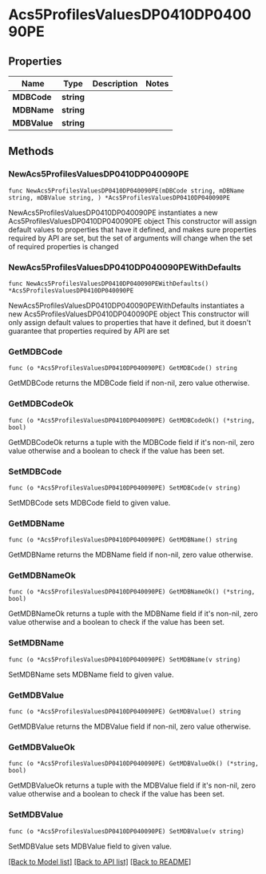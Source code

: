 # Acs5ProfilesValuesDP0410DP040090PE

## Properties

Name | Type | Description | Notes
------------ | ------------- | ------------- | -------------
**MDBCode** | **string** |  | 
**MDBName** | **string** |  | 
**MDBValue** | **string** |  | 

## Methods

### NewAcs5ProfilesValuesDP0410DP040090PE

`func NewAcs5ProfilesValuesDP0410DP040090PE(mDBCode string, mDBName string, mDBValue string, ) *Acs5ProfilesValuesDP0410DP040090PE`

NewAcs5ProfilesValuesDP0410DP040090PE instantiates a new Acs5ProfilesValuesDP0410DP040090PE object
This constructor will assign default values to properties that have it defined,
and makes sure properties required by API are set, but the set of arguments
will change when the set of required properties is changed

### NewAcs5ProfilesValuesDP0410DP040090PEWithDefaults

`func NewAcs5ProfilesValuesDP0410DP040090PEWithDefaults() *Acs5ProfilesValuesDP0410DP040090PE`

NewAcs5ProfilesValuesDP0410DP040090PEWithDefaults instantiates a new Acs5ProfilesValuesDP0410DP040090PE object
This constructor will only assign default values to properties that have it defined,
but it doesn't guarantee that properties required by API are set

### GetMDBCode

`func (o *Acs5ProfilesValuesDP0410DP040090PE) GetMDBCode() string`

GetMDBCode returns the MDBCode field if non-nil, zero value otherwise.

### GetMDBCodeOk

`func (o *Acs5ProfilesValuesDP0410DP040090PE) GetMDBCodeOk() (*string, bool)`

GetMDBCodeOk returns a tuple with the MDBCode field if it's non-nil, zero value otherwise
and a boolean to check if the value has been set.

### SetMDBCode

`func (o *Acs5ProfilesValuesDP0410DP040090PE) SetMDBCode(v string)`

SetMDBCode sets MDBCode field to given value.


### GetMDBName

`func (o *Acs5ProfilesValuesDP0410DP040090PE) GetMDBName() string`

GetMDBName returns the MDBName field if non-nil, zero value otherwise.

### GetMDBNameOk

`func (o *Acs5ProfilesValuesDP0410DP040090PE) GetMDBNameOk() (*string, bool)`

GetMDBNameOk returns a tuple with the MDBName field if it's non-nil, zero value otherwise
and a boolean to check if the value has been set.

### SetMDBName

`func (o *Acs5ProfilesValuesDP0410DP040090PE) SetMDBName(v string)`

SetMDBName sets MDBName field to given value.


### GetMDBValue

`func (o *Acs5ProfilesValuesDP0410DP040090PE) GetMDBValue() string`

GetMDBValue returns the MDBValue field if non-nil, zero value otherwise.

### GetMDBValueOk

`func (o *Acs5ProfilesValuesDP0410DP040090PE) GetMDBValueOk() (*string, bool)`

GetMDBValueOk returns a tuple with the MDBValue field if it's non-nil, zero value otherwise
and a boolean to check if the value has been set.

### SetMDBValue

`func (o *Acs5ProfilesValuesDP0410DP040090PE) SetMDBValue(v string)`

SetMDBValue sets MDBValue field to given value.



[[Back to Model list]](../README.md#documentation-for-models) [[Back to API list]](../README.md#documentation-for-api-endpoints) [[Back to README]](../README.md)


